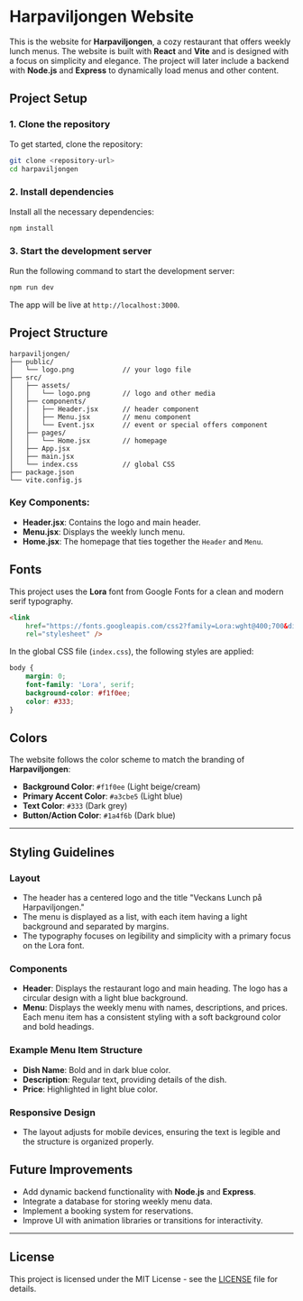 # Harpaviljongen Website

This is the website for **Harpaviljongen**, a cozy restaurant that offers weekly lunch menus. The website is built with **React** and **Vite** and is designed with a focus on simplicity and elegance. The project will later include a backend with **Node.js** and **Express** to dynamically load menus and other content.

## Project Setup

### 1. Clone the repository

To get started, clone the repository:

```bash
git clone <repository-url>
cd harpaviljongen
```

### 2. Install dependencies

Install all the necessary dependencies:

```bash
npm install
```

### 3. Start the development server

Run the following command to start the development server:

```bash
npm run dev
```

The app will be live at `http://localhost:3000`.

## Project Structure

```
harpaviljongen/
├── public/
│   └── logo.png            // your logo file
├── src/
│   ├── assets/
│   │   └── logo.png        // logo and other media
│   ├── components/
│   │   ├── Header.jsx      // header component
│   │   ├── Menu.jsx        // menu component
│   │   └── Event.jsx       // event or special offers component
│   ├── pages/
│   │   └── Home.jsx        // homepage
│   ├── App.jsx
│   ├── main.jsx
│   └── index.css           // global CSS
├── package.json
└── vite.config.js
```

### Key Components:

-   **Header.jsx**: Contains the logo and main header.
-   **Menu.jsx**: Displays the weekly lunch menu.
-   **Home.jsx**: The homepage that ties together the `Header` and `Menu`.

## Fonts

This project uses the **Lora** font from Google Fonts for a clean and modern serif typography.

```html
<link
	href="https://fonts.googleapis.com/css2?family=Lora:wght@400;700&display=swap"
	rel="stylesheet" />
```

In the global CSS file (`index.css`), the following styles are applied:

```css
body {
	margin: 0;
	font-family: 'Lora', serif;
	background-color: #f1f0ee;
	color: #333;
}
```

## Colors

The website follows the color scheme to match the branding of **Harpaviljongen**:

-   **Background Color**: `#f1f0ee` (Light beige/cream)
-   **Primary Accent Color**: `#a3cbe5` (Light blue)
-   **Text Color**: `#333` (Dark grey)
-   **Button/Action Color**: `#1a4f6b` (Dark blue)

---

## Styling Guidelines

### Layout

-   The header has a centered logo and the title "Veckans Lunch på Harpaviljongen."
-   The menu is displayed as a list, with each item having a light background and separated by margins.
-   The typography focuses on legibility and simplicity with a primary focus on the Lora font.

### Components

-   **Header**: Displays the restaurant logo and main heading. The logo has a circular design with a light blue background.
-   **Menu**: Displays the weekly menu with names, descriptions, and prices. Each menu item has a consistent styling with a soft background color and bold headings.

### Example Menu Item Structure

-   **Dish Name**: Bold and in dark blue color.
-   **Description**: Regular text, providing details of the dish.
-   **Price**: Highlighted in light blue color.

### Responsive Design

-   The layout adjusts for mobile devices, ensuring the text is legible and the structure is organized properly.

## Future Improvements

-   Add dynamic backend functionality with **Node.js** and **Express**.
-   Integrate a database for storing weekly menu data.
-   Implement a booking system for reservations.
-   Improve UI with animation libraries or transitions for interactivity.

---

## License

This project is licensed under the MIT License - see the [LICENSE](LICENSE) file for details.
